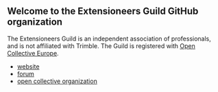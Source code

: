 ## Welcome to the Extensioneers Guild GitHub organization

The Extensioneers Guild is an independent association of professionals, and is not affiliated with Trimble. The Guild is registered with [Open Collective Europe](https://opencollective.com/extensioneersguild).

* [website](https://extensioneers.org/)
* [forum](https://forum.extensioneers.org/)
* [open collective organization](https://opencollective.com/extensioneersguild)
